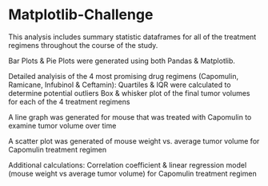 # Matplotlib-Challenge

This analysis includes summary statistic dataframes for all of the treatment regimens throughout the course of the study.

Bar Plots & Pie Plots were generated using both Pandas & Matplotlib.

Detailed analyisis of the 4 most promising drug regimens (Capomulin, Ramicane, Infubinol & Ceftamin):
Quartiles & IQR were calculated to determine potential outliers
Box & whisker plot of the final tumor volumes for each of the 4 treatment regimens

A line graph was generated for mouse that was treated with Capomulin to examine tumor volume over time

A scatter plot was generated of mouse weight vs. average tumor volume for Capomulin treatment regimen

Additional calculations:
Correlation coefficient & linear regression model (mouse weight vs average tumor volume) for Capomulin treatment regimen
